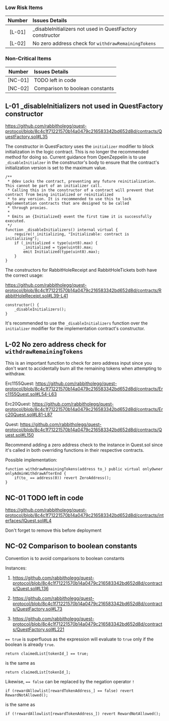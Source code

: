 ### Low Risk Items
| Number |Issues Details|
|:--:|:-------|
|[L-01]| _disableInitializers not used in QuestFactory constructor |
|[L-02]| No zero address check for `withdrawRemainingTokens` |

### Non-Critical Items
| Number |Issues Details|
|:--:|:-------|
|[NC-01]| TODO left in code |
|[NC-02]| Comparison to boolean constants |


## L-01 _disableInitializers not used in QuestFactory constructor

https://github.com/rabbitholegg/quest-protocol/blob/8c4c1f71221570b14a0479c216583342bd652d8d/contracts/QuestFactory.sol#L35

The constructor in QuestFactory uses the `initializer` modifier to block initialization in the logic contract. This is no longer the recommended method for doing so. Current guidance from OpenZeppelin is to use `_disableInitialzer` in the constructor's body to ensure that the contract's initialization version is set to the maximum value. 

    /**
     * @dev Locks the contract, preventing any future reinitialization. This cannot be part of an initializer call.
     * Calling this in the constructor of a contract will prevent that contract from being initialized or reinitialized
     * to any version. It is recommended to use this to lock implementation contracts that are designed to be called
     * through proxies.
     *
     * Emits an {Initialized} event the first time it is successfully executed.
     */
    function _disableInitializers() internal virtual {
        require(!_initializing, "Initializable: contract is initializing");
        if (_initialized < type(uint8).max) {
            _initialized = type(uint8).max;
            emit Initialized(type(uint8).max);
        }
    }

The constructors for RabbitHoleReceipt and RabbitHoleTickets both have the correct usage:

https://github.com/rabbitholegg/quest-protocol/blob/8c4c1f71221570b14a0479c216583342bd652d8d/contracts/RabbitHoleReceipt.sol#L39-L41

    constructor() { 
        _disableInitializers();
    }

It's recommended to use the `_disableInitializers` function over the `initializer` modifier for the implementation contract's constructor.

## L-02 No zero address check for `withdrawRemainingTokens`

This is an important function to check for zero address input since you don't want to accidentally burn all the remaining tokens when attempting to withdraw.

Erc1155Quest:
https://github.com/rabbitholegg/quest-protocol/blob/8c4c1f71221570b14a0479c216583342bd652d8d/contracts/Erc1155Quest.sol#L54-L63

Erc20Quest:
https://github.com/rabbitholegg/quest-protocol/blob/8c4c1f71221570b14a0479c216583342bd652d8d/contracts/Erc20Quest.sol#L81-L87

Quest:
https://github.com/rabbitholegg/quest-protocol/blob/8c4c1f71221570b14a0479c216583342bd652d8d/contracts/Quest.sol#L150

Recommend adding a zero address check to the instance in Quest.sol since it's called in both overriding functions in their respective contracts.

Possible implementation:

    function withdrawRemainingTokens(address to_) public virtual onlyOwner onlyAdminWithdrawAfterEnd {
        if(to_ == address(0)) revert ZeroAddress();
    }

## NC-01 TODO left in code

https://github.com/rabbitholegg/quest-protocol/blob/8c4c1f71221570b14a0479c216583342bd652d8d/contracts/interfaces/IQuest.sol#L4

Don't forget to remove this before deployment

## NC-02 Comparison to boolean constants

Convention is to avoid comparisons to boolean constants

Instances:

1. https://github.com/rabbitholegg/quest-protocol/blob/8c4c1f71221570b14a0479c216583342bd652d8d/contracts/Quest.sol#L136

2. https://github.com/rabbitholegg/quest-protocol/blob/8c4c1f71221570b14a0479c216583342bd652d8d/contracts/QuestFactory.sol#L73

3. https://github.com/rabbitholegg/quest-protocol/blob/8c4c1f71221570b14a0479c216583342bd652d8d/contracts/QuestFactory.sol#L221

`== true` is superfluous as the expression will evaluate to `true` only if the boolean is already `true`.

    return claimedList[tokenId_] == true;

is the same as 

    return claimedList[tokenId_];

Likewise, `== false` can be replaced by the negation operator `!`

    if (rewardAllowlist[rewardTokenAddress_] == false) revert RewardNotAllowed();

is the same as 

    if (!rewardAllowlist[rewardTokenAddress_]) revert RewardNotAllowed();



